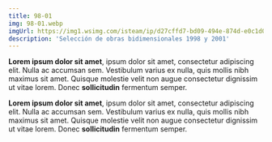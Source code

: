 ```yaml
---
title: 98-01
img: 98-01.webp
imgUrl: https://img1.wsimg.com/isteam/ip/d27cffd7-bd09-494e-874d-e0c1d024fb56/portada-0025.jpg
description: 'Selección de obras bidimensionales 1998 y 2001'
---
```


**Lorem ipsum dolor sit amet**, ipsum dolor sit amet, consectetur adipiscing elit. Nulla ac accumsan sem. Vestibulum varius ex nulla, quis mollis nibh maximus sit amet. Quisque molestie velit non augue consectetur dignissim ut vitae lorem. Donec **sollicitudin** fermentum semper.

**Lorem ipsum dolor sit amet**, ipsum dolor sit amet, consectetur adipiscing elit. Nulla ac accumsan sem. Vestibulum varius ex nulla, quis mollis nibh maximus sit amet. Quisque molestie velit non augue consectetur dignissim ut vitae lorem. Donec **sollicitudin** fermentum semper.